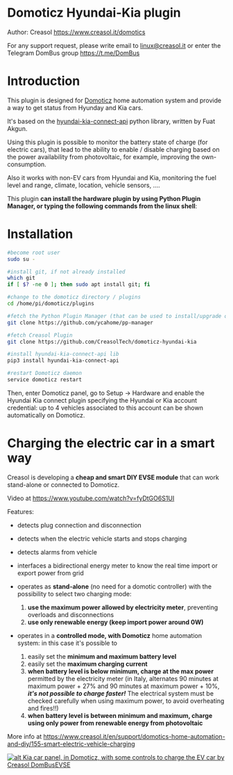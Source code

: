 # Domoticz Hyundai-Kia plugin
Author: Creasol https://www.creasol.it/domotics

For any support request, please write email to linux@creasol.it or enter the Telegram DomBus group https://t.me/DomBus 


# Introduction

This plugin is designed for [Domoticz](https://www.domoticz.com) home automation system and provide a way to get status from Hyunday and Kia cars.

It's based on the [hyundai-kia-connect-api](https://pypi.org/project/hyundai-kia-connect-api/) python library, written by Fuat Akgun.  

Using this plugin is possible to monitor the battery state of charge (for electric cars), that lead to the ability to enable / disable charging based on the power availability from photovoltaic, for example, improving the own-consumption. 

Also it works with non-EV cars from Hyundai and Kia, monitoring the fuel level and range, climate, location, vehicle sensors, ....

This plugin **can install the hardware plugin by using Python Plugin Manager, or typing the following commands from the linux shell**:

# Installation

```bash
#become root user
sudo su -

#install git, if not already installed
which git
if [ $? -ne 0 ]; then sudo apt install git; fi

#change to the domoticz directory / plugins
cd /home/pi/domoticz/plugins 

#fetch the Python Plugin Manager (that can be used to install/upgrade other plugins, including domoticz-hyundai-kia)
git clone https://github.com/ycahome/pp-manager

#fetch Creasol Plugin
git clone https://github.com/CreasolTech/domoticz-hyundai-kia

#install hyundai-kia-connect-api lib
pip3 install hyundai-kia-connect-api

#restart Domoticz daemon
service domoticz restart
```

Then, enter Domoticz panel, go to Setup -> Hardware and enable the Hyundai Kia connect plugin specifying the Hyundai or Kia account credential: up to 4 vehicles associated to this account can be shown automatically on Domoticz.

# Charging the electric car in a smart way

Creasol is developing a __cheap and smart DIY EVSE module__ that can work stand-alone or connected to Domoticz.

Video at https://www.youtube.com/watch?v=fyDtGO6S1UI

Features:
* detects plug connection and disconnection
* detects when the electric vehicle starts and stops charging
* detects alarms from vehicle
* interfaces a bidirectional energy meter to know the real time import or export power from grid
* operates as __stand-alone__ (no need for a domotic controller) with the possibility to select two charging mode:
    1. __use the maximum power allowed by electricity meter__, preventing overloads and disconnections
    2. __use only renewable energy (keep import power around 0W)__

* operates in a __controlled mode, with Domoticz__ home automation system: in this case it's possible to 
	1. easily set the __minimum and maximum battery level__
	2. easily set the __maximum charging current__
	3. __when battery level is below minimum, charge at the max power__ permitted by the electricity meter (in Italy, alternates 90 minutes at maximum power + 27% and 90 minutes at maximum power + 10%, ___it's not possible to charge faster!___ The electrical system must be checked carefully when using maximum power, to avoid overheating and fires!!)
	4. __when battery level is between minimum and maximum, charge using only power from renewable energy from photovoltaic__

More info at https://www.creasol.it/en/support/domotics-home-automation-and-diy/155-smart-electric-vehicle-charging

[![alt Kia car panel, in Domoticz, with some controls to charge the EV car by Creasol DomBusEVSE](https://images.creasol.it/kia_domoticz2.webp "Kia car panel, in Domoticz, with some controls to charge the EV car by Creasol DomBusEVSE")](https://www.creasol.it/domotics)


